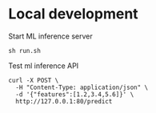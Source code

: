 # Local development

Start ML inference server
```commandline
sh run.sh
```

Test ml inference API
```commandline
curl -X POST \
  -H "Content-Type: application/json" \
  -d '{"features":[1.2,3.4,5.6]}' \
  http://127.0.0.1:80/predict
```